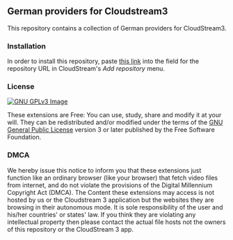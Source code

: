 ## German providers for Cloudstream3

This repository contains a collection of German providers for CloudStream3.

### Installation
In order to install this repository, paste [this link](https://raw.githubusercontent.com/Bnyro/GermanProviders/refs/heads/master/repo.json) into the field for the repository URL in CloudStream's *Add repository* menu.

### License
[![GNU GPLv3 Image](https://www.gnu.org/graphics/gplv3-127x51.png)](http://www.gnu.org/licenses/gpl-3.0.en.html)

These extensions are Free: You can use, study, share and modify it at your will. They can be redistributed and/or modified under the terms of the
[GNU General Public License](https://www.gnu.org/licenses/gpl.html) version 3 or later published by the Free Software Foundation.

### DMCA
We hereby issue this notice to inform you that these extensions just function like an ordinary browser (like your browser) that fetch video files from internet,
and do not violate the provisions of the Digital Millennium Copyright Act (DMCA). 
The Content these extensions may access is not hosted by us or the Cloudstream 3 application but the websites they are browsing in their autonomous mode. It is sole responsibility 
of the user and his/her countries' or states' law. If you think they are violating any intellectual property then please contact the actual file hosts not the owners of this repository or the CloudStream 3 app.
